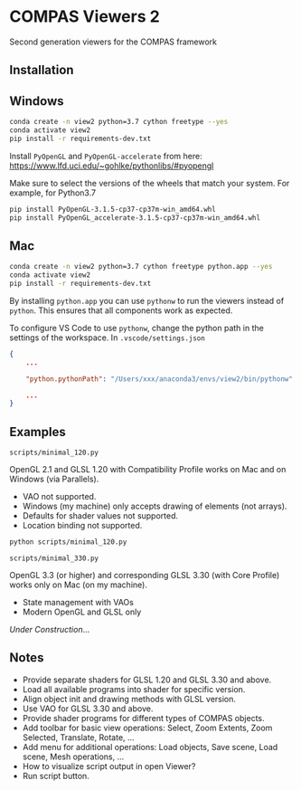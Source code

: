# COMPAS Viewers 2

Second generation viewers for the COMPAS framework

## Installation

## Windows

```bash
conda create -n view2 python=3.7 cython freetype --yes
conda activate view2
pip install -r requirements-dev.txt
```

Install `PyOpenGL` and `PyOpenGL-accelerate` from here:
<https://www.lfd.uci.edu/~gohlke/pythonlibs/#pyopengl>

Make sure to select the versions of the wheels that match your system.
For example, for Python3.7

```bash
pip install PyOpenGL‑3.1.5‑cp37‑cp37m‑win_amd64.whl
pip install PyOpenGL_accelerate‑3.1.5‑cp37‑cp37m‑win_amd64.whl
```

## Mac

```bash
conda create -n view2 python=3.7 cython freetype python.app --yes
conda activate view2
pip install -r requirements-dev.txt
```

By installing `python.app` you can use `pythonw` to run the viewers instead of `python`.
This ensures that all components work as expected.

To configure VS Code to use `pythonw`, change the python path in the settings of the workspace.
In `.vscode/settings.json`

```json
{
    ...

    "python.pythonPath": "/Users/xxx/anaconda3/envs/view2/bin/pythonw"

    ...
}
```

## Examples

`scripts/minimal_120.py`

OpenGL 2.1 and GLSL 1.20 with Compatibility Profile works on Mac and on Windows (via Parallels).

* VAO not supported.
* Windows (my machine) only accepts drawing of elements (not arrays).
* Defaults for shader values not supported.
* Location binding not supported.

```bash
python scripts/minimal_120.py
```

`scripts/minimal_330.py`

OpenGL 3.3 (or higher) and corresponding GLSL 3.30 (with Core Profile) works only on Mac (on my machine).

* State management with VAOs
* Modern OpenGL and GLSL only

*Under Construction*...

## Notes

* Provide separate shaders for GLSL 1.20 and GLSL 3.30 and above.
* Load all available programs into shader for specific version.
* Align object init and drawing methods with GLSL version.
* Use VAO for GLSL 3.30 and above.
* Provide shader programs for different types of COMPAS objects.
* Add toolbar for basic view operations: Select, Zoom Extents, Zoom Selected, Translate, Rotate, ...
* Add menu for additional operations: Load objects, Save scene, Load scene, Mesh operations, ...
* How to visualize script output in open Viewer?
* Run script button.

